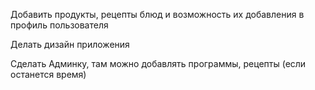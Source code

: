 <!-- Release 1: внедрить скелетон - done -->
<!-- Release 2: подключить пакеты - done -->

<!-- Release 3: спроектировать БД - перепроектировать БД ? -->

<!-- Release 4: проверить регистрацию и вход - done -->
<!-- Release 5: Добавить в базу продукты, рецепты - done -->
<!-- Release 6: добавить возможность добавления рецептов, диет в избранное, также их удаление - ? -->

Добавить продукты, рецепты блюд и возможность их добавления в профиль пользователя

<!-- Настроить условный рендер, что не авторизованный пользователь может смотреть всю инфу на сайте без регистрации, но не может добавлять в избранное -->

Делать дизайн приложения

Сделать Админку, там можно добавлять программы, рецепты (если останется время)
